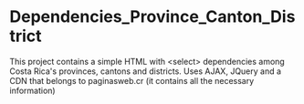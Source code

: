 # Dependencies_Province_Canton_District
This project contains a simple HTML with &lt;select> dependencies among Costa Rica's provinces, cantons and districts. Uses AJAX, JQuery and a CDN that  belongs to paginasweb.cr (it contains all the necessary information) 
